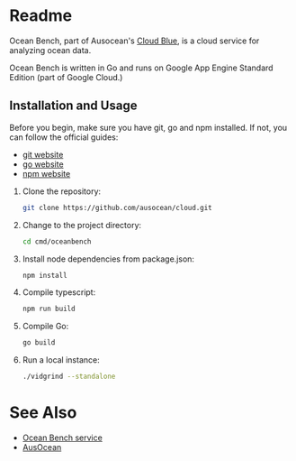 # Readme

Ocean Bench, part of Ausocean's [Cloud Blue](https://www.cloudblue.org),
is a cloud service for analyzing ocean data.

Ocean Bench is written in Go and runs on Google App Engine
Standard Edition (part of Google Cloud.)

## Installation and Usage

Before you begin, make sure you have git, go and npm installed. If not, you 
can follow the official guides:

* [git website](https://git-scm.com/book/en/v2/Getting-Started-Installing-Git)
* [go website](https://go.dev/doc/install)
* [npm website](https://docs.npmjs.com/downloading-and-installing-node-js-and-npm)

1.  Clone the repository:
    ```bash
    git clone https://github.com/ausocean/cloud.git
2.  Change to the project directory:
    ```bash
    cd cmd/oceanbench
3.  Install node dependencies from package.json:
    ```bash
    npm install
4.  Compile typescript:
    ```bash
    npm run build
5.  Compile Go:
    ```bash
    go build
6.  Run a local instance:
    ```bash
    ./vidgrind --standalone

# See Also

* [Ocean Bench service](https://bench.cloudblue.org)
* [AusOcean](https://www.ausocean.org)

